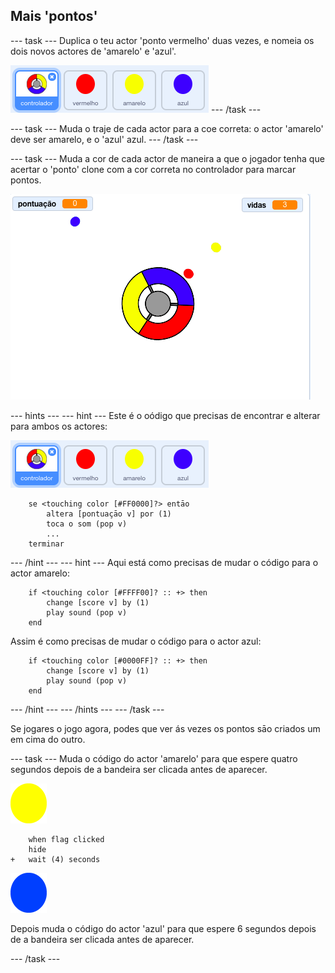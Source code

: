 ## Mais 'pontos'

\--- task \--- Duplica o teu actor 'ponto vermelho' duas vezes, e nomeia os dois novos actores de 'amarelo' e 'azul'.

![captura de ecrã](images/dots-more-dots.png) \--- /task \---

\--- task \--- Muda o traje de cada actor para a coe correta: o actor 'amarelo' deve ser amarelo, e o 'azul' azul. \--- /task \---

\--- task \--- Muda a cor de cada actor de maneira a que o jogador tenha que acertar o 'ponto' clone com a cor correta no controlador para marcar pontos.

![captura de ecrã](images/dots-all-test.png)

\--- hints \--- \--- hint \--- Este é o oódigo que precisas de encontrar e alterar para ambos os actores:

![captura de ecrã](images/dots-more-dots.png)

```blocks3
    se <touching color [#FF0000]?> entāo
        altera [pontuaçāo v] por (1)
        toca o som (pop v)
        ...
    terminar
```

\--- /hint \--- \--- hint \--- Aqui está como precisas de mudar o código para o actor amarelo:

```blocks3
    if <touching color [#FFFF00]? :: +> then
        change [score v] by (1)
        play sound (pop v)
    end
```

Assim é como precisas de mudar o código para o actor azul:

```blocks3
    if <touching color [#0000FF]? :: +> then
        change [score v] by (1)
        play sound (pop v)
    end
```

\--- /hint \--- \--- /hints \--- \--- /task \---

Se jogares o jogo agora, podes que ver ás vezes os pontos sāo criados um em cima do outro.

\--- task \--- Muda o código do actor 'amarelo' para que espere quatro segundos depois de a bandeira ser clicada antes de aparecer.

![Ponto amarelo](images/yellow-sprite.png)

```blocks3
    when flag clicked
    hide
+   wait (4) seconds
```

![Ponto azul](images/blue-sprite.png)

Depois muda o código do actor 'azul' para que espere 6 segundos depois de a bandeira ser clicada antes de aparecer.

\--- /task \---
